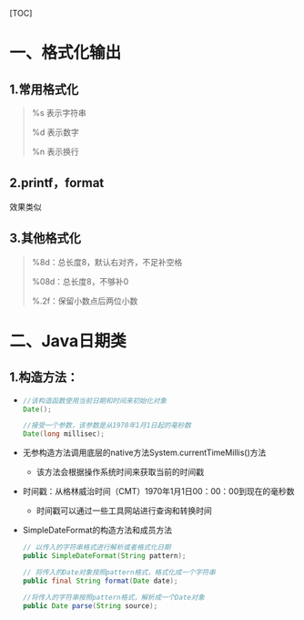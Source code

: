 [TOC]



# 一、格式化输出

## 1.常用格式化

>%s 表示字符串
>
>%d 表示数字
>
>%n 表示换行

## 2.printf，format

效果类似

## 3.其他格式化

> %8d：总长度8，默认右对齐，不足补空格
>
> %08d：总长度8，不够补0
>
> %.2f：保留小数点后两位小数

# 二、Java日期类

## 1.构造方法：

- ```java
  //该构造函数使用当前日期和时间来初始化对象
  Date();
  
  //接受一个参数，该参数是从1970年1月1日起的毫秒数
  Date(long millisec);
  ```

- 无参构造方法调用底层的native方法System.currentTimeMillis()方法

  - 该方法会根据操作系统时间来获取当前的时间戳

- 时间戳：从格林威治时间（CMT）1970年1月1日00：00：00到现在的毫秒数

  - 时间戳可以通过一些工具网站进行查询和转换时间

- SimpleDateFormat的构造方法和成员方法

  ```java
  // 以传入的字符串格式进行解析或者格式化日期
  public SimpleDateFormat(String pattern);
  
  // 将传入的Date对象按照pattern格式，格式化成一个字符串
  public final String format(Date date);
  
  //将传入的字符串按照pattern格式，解析成一个Date对象
  public Date parse(String source);
  ```

  